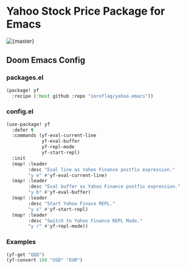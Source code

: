 # Yahoo Stock Price Package for Emacs

![{master}](https://github.com/zeroflag/yahoo.emacs/actions/workflows/ci.yml/badge.svg)

## Doom Emacs Config

### packages.el

```lisp
(package! yf
  :recipe (:host github :repo "zeroflag/yahoo.emacs"))
```

### config.el

```lisp
(use-package! yf
  :defer t
  :commands (yf-eval-current-line
             yf-eval-buffer
             yf-repl-mode
             yf-start-repl)
  :init
  (map! :leader
        :desc "Eval line as Yahoo Finance postfix expression."
        "y e" #'yf-eval-current-line)
  (map! :leader
        :desc "Eval buffer as Yahoo Finance postfix expression."
        "y b" #'yf-eval-buffer)
  (map! :leader
        :desc "Start Yahoo Finace REPL."
        "y s" #'yf-start-repl)
  (map! :leader
        :desc "Switch to Yahoo Finance REPL Mode."
        "y r" #'yf-repl-mode))
```

### Examples

```lisp
(yf-get "QQQ")
(yf-convert 100 "USD" "EUR")
```
